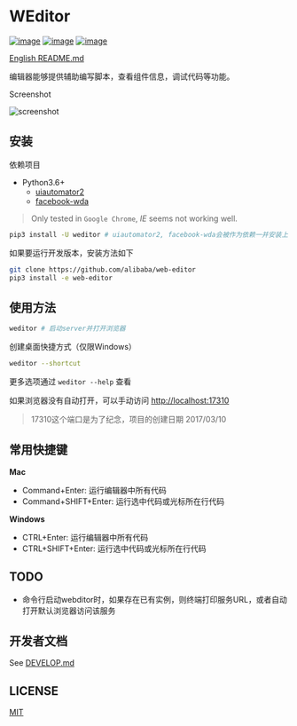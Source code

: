 # WEditor
[![image](https://img.shields.io/pypi/v/weditor.svg?style=flat-square)](https://pypi.python.org/pypi/weditor)
[![image](https://img.shields.io/github/stars/alibaba/web-editor.svg?style=social&label=Star&style=flat-square)](https://github.com/alibaba/web-editor)
[![image](https://travis-ci.org/alibaba/web-editor.svg?branch=master)](https://travis-ci.org/alibaba/web-editor)

[English README.md](README.md)

编辑器能够提供辅助编写脚本，查看组件信息，调试代码等功能。

Screenshot

![screenshot](./screenshot.jpg)

## 安装
依赖项目

- Python3.6+
  - [uiautomator2](https://github.com/openatx/uiautomator2)
  - [facebook-wda](https://github.com/openatx/facebook-wda)


> Only tested in `Google Chrome`, _IE_ seems not working well.

```bash
pip3 install -U weditor # uiautomator2, facebook-wda会被作为依赖一并安装上去
```

如果要运行开发版本，安装方法如下

```bash
git clone https://github.com/alibaba/web-editor
pip3 install -e web-editor
```

## 使用方法
```bash
weditor # 启动server并打开浏览器
```

创建桌面快捷方式（仅限Windows）

```bash
weditor --shortcut
```

更多选项通过 `weditor --help` 查看

如果浏览器没有自动打开，可以手动访问 <http://localhost:17310>

> 17310这个端口是为了纪念，项目的创建日期 2017/03/10

## 常用快捷键

**Mac**

- Command+Enter: 运行编辑器中所有代码
- Command+SHIFT+Enter: 运行选中代码或光标所在行代码

**Windows**

- CTRL+Enter: 运行编辑器中所有代码
- CTRL+SHIFT+Enter: 运行选中代码或光标所在行代码

## TODO  
* 命令行启动webditor时，如果存在已有实例，则终端打印服务URL，或者自动打开默认浏览器访问该服务

## 开发者文档
See [DEVELOP.md](DEVELOP.md)

## LICENSE
[MIT](LICENSE)
